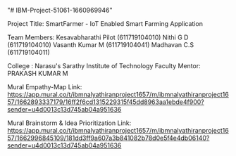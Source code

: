 "# IBM-Project-51061-1660969946" 

Project Title: SmartFarmer - IoT Enabled Smart Farming Application

Team Members: 
Kesavabharathi Pilot (611719104010)
Nithi G D (611719104010)
Vasanth Kumar M (611719104041)
Madhavan C.S (611719104011)

College : Narasu's Sarathy Institute of Technology
Faculty Mentor: PRAKASH KUMAR M

Mural Empathy-Map Link: https://app.mural.co/t/ibmnalyathiranproject1657/m/ibmnalyathiranproject1657/1662893337179/16ff2f6cd1315229315f45dd8963aa1ebde4f900?sender=u4d0013c13d745ab04a951636

Mural Brainstorm & Idea Prioritization Link: https://app.mural.co/t/ibmnalyathiranproject1657/m/ibmnalyathiranproject1657/1662996845109/181dd3ff9a607a3b841082b78d0e5f4e4db06140?sender=u4d0013c13d745ab04a951636
